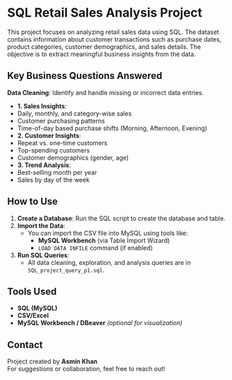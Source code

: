 # SQL Retail Sales Analysis Project

This project focuses on analyzing retail sales data using SQL. The dataset contains information about customer transactions such as purchase dates, product categories, customer demographics, and sales details. The objective is to extract meaningful business insights from the data.


## Key Business Questions Answered

 **Data Cleaning**: Identify and handle missing or incorrect data entries.
-   **1. Sales Insights**:
  - Daily, monthly, and category-wise sales
  - Customer purchasing patterns
  - Time-of-day based purchase shifts (Morning, Afternoon, Evening)
-  **2. Customer Insights**:
  - Repeat vs. one-time customers
  - Top-spending customers
  - Customer demographics (gender, age)
-  **3. Trend Analysis**:
  - Best-selling month per year
  - Sales by day of the week


## How to Use

1. **Create a Database**: Run the SQL script to create the database and table.
2. **Import the Data**:
   - You can import the CSV file into MySQL using tools like:
     - **MySQL Workbench** (via Table Import Wizard)
     - `LOAD DATA INFILE` command (if enabled)
3. **Run SQL Queries**:
   - All data cleaning, exploration, and analysis queries are in `SQL_project_query_p1.sql`.


## Tools Used

- **SQL (MySQL)**
- **CSV/Excel**
- **MySQL Workbench / DBeaver** *(optional for visualization)*


## Contact

Project created by **Asmin Khan**  
For suggestions or collaboration, feel free to reach out!




